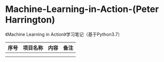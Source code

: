 # Machine-Learning-in-Action-(Peter Harrington)
《Machine Learning in Action》学习笔记（基于Python3.7）

| 序号 | 项目名称 | 内容 | 备注 |
| :--: | :------: | :--: | :--: |
|      |          |      |      |
|      |          |      |      |

